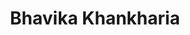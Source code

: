 ---
title: "Bhavika Khankharia"
biosmall: "Bhavika is a 2021 batch student of Dr. Laxmi Narayan Pandey Medical College"
biolarge:
avatar: f
---